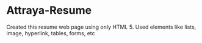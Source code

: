 # Attraya-Resume
Created this resume web page using only HTML 5. Used elements like lists, image, hyperlink, tables, forms, etc
